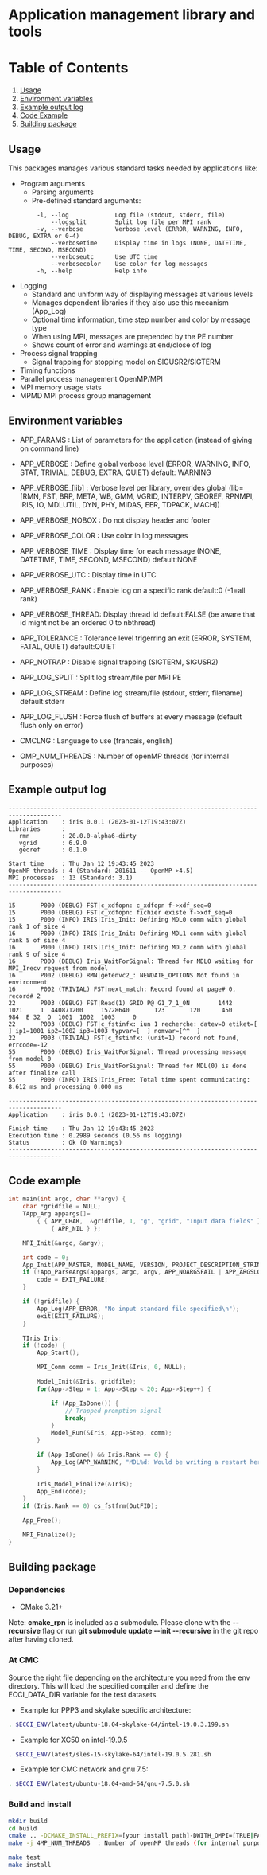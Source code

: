 # Application management library and tools

# Table of Contents
1. [Usage](#usage)
2. [Environment variables](#environment_variables)
3. [Example output log](#example_output_log)
4. [Code Example](#code_example)
5. [Building package](#building_package)

## Usage
This packages manages various standard tasks needed by applications like:

- Program arguments
    - Parsing arguments
    - Pre-defined standard arguments:
```
        -l, --log             Log file (stdout, stderr, file)
            --logsplit        Split log file per MPI rank
        -v, --verbose         Verbose level (ERROR, WARNING, INFO, DEBUG, EXTRA or 0-4)
            --verbosetime     Display time in logs (NONE, DATETIME, TIME, SECOND, MSECOND)
            --verboseutc      Use UTC time
            --verbosecolor    Use color for log messages
        -h, --help            Help info
```
- Logging
   - Standard and uniform way of displaying messages at various levels
   - Manages dependent libraries if they also use this mecanism (App_Log)
   - Optional time information, time step number and color by message type
   - When using MPI, messages are prepended by the PE number
   - Shows count of error and warnings at end/close of log
- Process signal trapping
   - Signal trapping for stopping model on SIGUSR2/SIGTERM
- Timing functions
- Parallel process management OpenMP/MPI
- MPI memory usage stats 
- MPMD MPI process group management

## Environment variables
- APP_PARAMS        : List of parameters for the application (instead of giving on command line)
- APP_VERBOSE       : Define global verbose level (ERROR, WARNING, INFO, STAT, TRIVIAL, DEBUG, EXTRA, QUIET) default: WARNING
- APP_VERBOSE_[lib] : Verbose level per library, overrides global (lib=[RMN, FST, BRP, META, WB, GMM, VGRID, INTERPV, GEOREF, RPNMPI, IRIS, IO, MDLUTIL, DYN, PHY, MIDAS, EER, TDPACK, MACH])
- APP_VERBOSE_NOBOX : Do not display header and footer
- APP_VERBOSE_COLOR : Use color in log messages
- APP_VERBOSE_TIME  : Display time for each message (NONE, DATETIME, TIME, SECOND, MSECOND) default:NONE
- APP_VERBOSE_UTC   : Display time in UTC
- APP_VERBOSE_RANK  : Enable log on a specific rank default:0 (-1=all rank)
- APP_VERBOSE_THREAD: Display thread id default:FALSE (be aware that id might not be an ordered 0 to nbthread)
- APP_TOLERANCE     : Tolerance level trigerring an exit (ERROR, SYSTEM, FATAL, QUIET) default:QUIET
- APP_NOTRAP        : Disable signal trapping (SIGTERM, SIGUSR2)
- APP_LOG_SPLIT     : Split log stream/file per MPI PE
- APP_LOG_STREAM    : Define log stream/file (stdout, stderr, filename) default:stderr
- APP_LOG_FLUSH     : Force flush of buffers at every message (default flush only on error)

- CMCLNG           : Language to use (francais, english)
- OMP_NUM_THREADS  : Number of openMP threads (for internal purposes)

## Example output log
```
-------------------------------------------------------------------------------------
Application    : iris 0.0.1 (2023-01-12T19:43:07Z)
Libraries      :
   rmn         : 20.0.0-alpha6-dirty
   vgrid       : 6.9.0
   georef      : 0.1.0

Start time     : Thu Jan 12 19:43:45 2023
OpenMP threads : 4 (Standard: 201611 -- OpenMP >4.5)
MPI processes  : 13 (Standard: 3.1)
-------------------------------------------------------------------------------------

15       P000 (DEBUG) FST|c_xdfopn: c_xdfopn f->xdf_seq=0
15       P000 (DEBUG) FST|c_xdfopn: fichier existe f->xdf_seq=0
15       P000 (INFO) IRIS|Iris_Init: Defining MDL0 comm with global rank 1 of size 4
16       P000 (INFO) IRIS|Iris_Init: Defining MDL1 comm with global rank 5 of size 4
16       P000 (INFO) IRIS|Iris_Init: Defining MDL2 comm with global rank 9 of size 4
16       P000 (DEBUG) Iris_WaitForSignal: Thread for MDL0 waiting for MPI_Irecv request from model
16       P002 (DEBUG) RMN|getenvc2_: NEWDATE_OPTIONS Not found in environment
16       P002 (TRIVIAL) FST|next_match: Record found at page# 0, record# 2
22       P003 (DEBUG) FST|Read(1) GRID P@ G1_7_1_0N        1442    1021     1  440871200     15728640       123       120      450      984  E 32  O  1001  1002  1003     0
22       P003 (DEBUG) FST|c_fstinfx: iun 1 recherche: datev=0 etiket=[            ] ip1=1001 ip2=1002 ip3=1003 typvar=[  ] nomvar=[^^  ]
22       P003 (TRIVIAL) FST|c_fstinfx: (unit=1) record not found, errcode=-12
55       P000 (DEBUG) Iris_WaitForSignal: Thread processing message from model 0
55       P000 (DEBUG) Iris_WaitForSignal: Thread for MDL(0) is done after finalize call
55       P000 (INFO) IRIS|Iris_Free: Total time spent communicating: 8.612 ms and processing 0.000 ms

-------------------------------------------------------------------------------------
Application    : iris 0.0.1 (2023-01-12T19:43:07Z)

Finish time    : Thu Jan 12 19:43:45 2023
Execution time : 0.2989 seconds (0.56 ms logging)
Status         : Ok (0 Warnings)
-------------------------------------------------------------------------------------
```

## Code example
```C
int main(int argc, char **argv) {
    char *gridfile = NULL;
    TApp_Arg appargs[]=
        { { APP_CHAR,  &gridfile, 1, "g", "grid", "Input data fields" },
            { APP_NIL } };

    MPI_Init(&argc, &argv);

    int code = 0;
    App_Init(APP_MASTER, MODEL_NAME, VERSION, PROJECT_DESCRIPTION_STRING, GIT_COMMIT_TIMESTAMP);
    if (!App_ParseArgs(appargs, argc, argv, APP_NOARGSFAIL | APP_ARGSLOG)) {
        code = EXIT_FAILURE;
    }

    if (!gridfile) {
        App_Log(APP_ERROR, "No input standard file specified\n");
        exit(EXIT_FAILURE);
    }

    TIris Iris;
    if (!code) {
        App_Start();

        MPI_Comm comm = Iris_Init(&Iris, 0, NULL);

        Model_Init(&Iris, gridfile);
        for(App->Step = 1; App->Step < 20; App->Step++) {

            if (App_IsDone()) {
                // Trapped premption signal
                break;
            }
            Model_Run(&Iris, App->Step, comm);
        }

        if (App_IsDone() && Iris.Rank == 0) {
            App_Log(APP_WARNING, "MDL%d: Would be writing a restart here\n", Iris.ModelNo);
        }

        Iris_Model_Finalize(&Iris);
        App_End(code);
    }
    if (Iris.Rank == 0) cs_fstfrm(OutFID);

    App_Free();

    MPI_Finalize();
}
```


## Building package
### Dependencies

- CMake 3.21+

Note: **cmake_rpn** is included as a submodule.  Please clone with the
**--recursive** flag or run **git submodule update --init --recursive** in the
git repo after having cloned.

### At CMC

Source the right file depending on the architecture you need from the env directory.
This will load the specified compiler and define the ECCI_DATA_DIR variable for the test datasets

- Example for PPP3 and skylake specific architecture:

```bash
. $ECCI_ENV/latest/ubuntu-18.04-skylake-64/intel-19.0.3.199.sh
```

- Example for XC50 on intel-19.0.5

```bash
. $ECCI_ENV/latest/sles-15-skylake-64/intel-19.0.5.281.sh
```

- Example for CMC network and gnu 7.5:

```bash
. $ECCI_ENV/latest/ubuntu-18.04-amd-64/gnu-7.5.0.sh
```

### Build and install

```bash
mkdir build
cd build
cmake .. -DCMAKE_INSTALL_PREFIX=[your install path]-DWITH_OMPI=[TRUE|FALSE] -Drmn_ROOT=[rmnlib location]
make -j 4MP_NUM_THREADS  : Number of openMP threads (for internal purposes)

make test
make install
```
